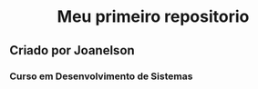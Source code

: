 <h1 align="center">Meu primeiro repositorio</h1>
<h2 align"center">Criado por Joanelson</h2>
<h3 align"center">Curso em Desenvolvimento de Sistemas</h3>
